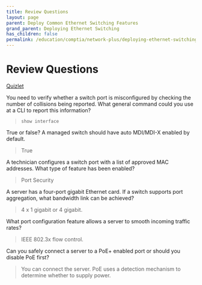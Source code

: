 ```yaml
---
title: Review Questions
layout: page
parent: Deploy Common Ethernet Switching Features
grand_parent: Deploying Ethernet Switching
has_children: false
permalink: /education/comptia/network-plus/deploying-ethernet-switching/deploy-common-ethernet-switching-features/review-questions/
---
```


# Review Questions

[Quizlet](https://quizlet.com/932248092/compttia-network-deploy-common-ethernet-switching-features-flash-cards/?i=3896f3&x=1qqt)

You need to verify whether a switch port is misconfigured by checking the number of collisions being reported. What general command could you use at a CLI to report this information?

> `show interface`

True or false? A managed switch should have auto MDI/MDI-X enabled by default.

> True

A technician configures a switch port with a list of approved MAC addresses. What type of feature has been enabled?

> Port Security

A server has a four-port gigabit Ethernet card. If a switch supports port aggregation, what bandwidth link can be achieved?

> 4 x 1 gigabit or 4 gigabit.

What port configuration feature allows a server to smooth incoming traffic rates?

> IEEE 802.3x flow control.

Can you safely connect a server to a PoE+ enabled port or should you disable PoE first?

> You can connect the server. PoE uses a detection mechanism to determine whether to supply power.